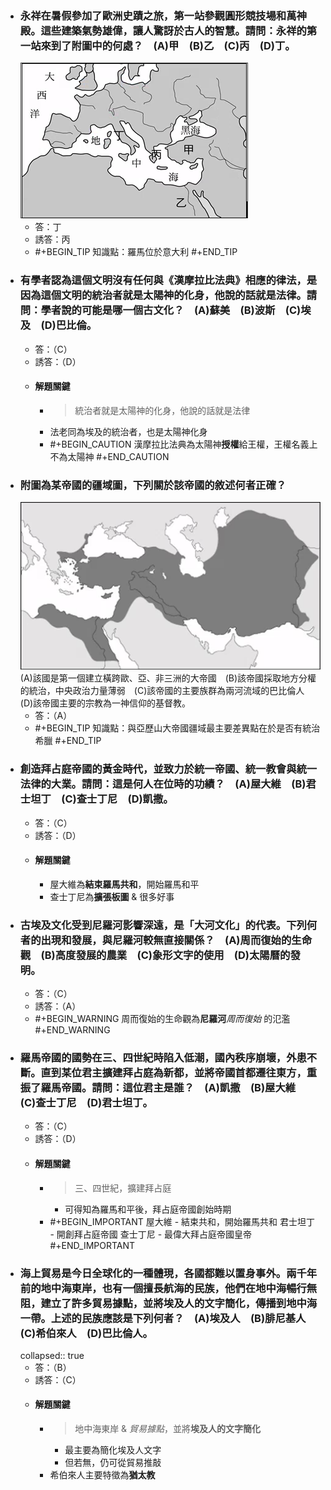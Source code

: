 - ### 永祥在暑假參加了歐洲史蹟之旅，第一站參觀圓形競技場和萬神殿。這些建築氣勢雄偉，讓人驚訝於古人的智慧。請問：永祥的第一站來到了附圖中的何處？　(A)甲　(B)乙　(C)丙　(D)丁。 
  ![image.png](../assets/image_1665386913139_0.png)
	- 答：丁
	- 誘答：丙
	- #+BEGIN_TIP
	  知識點：羅馬位於意大利
	  #+END_TIP
- ### 有學者認為這個文明沒有任何與《漢摩拉比法典》相應的律法，是因為這個文明的統治者就是太陽神的化身，他說的話就是法律。請問：學者說的可能是哪一個古文化？　(A)蘇美　(B)波斯　(C)埃及　(D)巴比倫。 
	- 答：（C）
	- 誘答：（D）
	- #### 解題關鍵
		- > 統治者就是太陽神的化身，他說的話就是法律
		- 法老同為埃及的統治者，也是太陽神化身
		- #+BEGIN_CAUTION
		  漢摩拉比法典為太陽神**授權**給王權，王權名義上不為太陽神
		  #+END_CAUTION
- ### 附圖為某帝國的疆域圖，下列關於該帝國的敘述何者正確？
  ![image.png](../assets/image_1665387413365_0.png) 
  (A)該國是第一個建立橫跨歐、亞、非三洲的大帝國　(B)該帝國採取地方分權的統治，中央政治力量薄弱　(C)該帝國的主要族群為兩河流域的巴比倫人　(D)該帝國主要的宗教為一神信仰的基督教。
	- 答：（A）
	- #+BEGIN_TIP
	  知識點：與亞歷山大帝國疆域最主要差異點在於是否有統治希臘
	  #+END_TIP
- ### 創造拜占庭帝國的黃金時代，並致力於統一帝國、統一教會與統一法律的大業。請問：這是何人在位時的功績？　(A)屋大維　(B)君士坦丁　(C)查士丁尼　(D)凱撒。 
	- 答：（C）
	- 誘答：（D）
	- #### 解題關鍵
		- 屋大維為**結束羅馬共和**，開始羅馬和平
		- 查士丁尼為**擴張板圖** & 很多好事
- ### 古埃及文化受到尼羅河影響深遠，是「大河文化」的代表。下列何者的出現和發展，與尼羅河較無直接關係？　(A)周而復始的生命觀　(B)高度發展的農業　(C)象形文字的使用　(D)太陽曆的發明。 
	- 答：（C）
	- 誘答：（A）
	- #+BEGIN_WARNING
	  周而復始的生命觀為**尼羅河***周而復始* 的氾濫
	  #+END_WARNING
- ### 羅馬帝國的國勢在三、四世紀時陷入低潮，國內秩序崩壞，外患不斷。直到某位君主擴建拜占庭為新都，並將帝國首都遷往東方，重振了羅馬帝國。請問：這位君主是誰？　(A)凱撒　(B)屋大維　(C)查士丁尼　(D)君士坦丁。 
	- 答：（C）
	- 誘答：（D）
	- #### 解題關鍵
		- > 三、四世紀，擴建拜占庭
			- 可得知為羅馬和平後，拜占庭帝國創始時期
		- #+BEGIN_IMPORTANT
		  屋大維 - 結束共和，開始羅馬共和
		  君士坦丁 - 開創拜占庭帝國
		  查士丁尼 - 最偉大拜占庭帝國皇帝
		  #+END_IMPORTANT
- ### 海上貿易是今日全球化的一種體現，各國都難以置身事外。兩千年前的地中海東岸，也有一個擅長航海的民族，他們在地中海暢行無阻，建立了許多貿易據點，並將埃及人的文字簡化，傳播到地中海一帶。上述的民族應該是下列何者？　(A)埃及人　(B)腓尼基人　(C)希伯來人　(D)巴比倫人。 
  collapsed:: true
	- 答：（B）
	- 誘答：（C）
	- #### 解題關鍵
		- > 地中海東岸 & *貿易據點*，並將**埃及人的文字簡化**
			- 最主要為簡化埃及人文字
			- 但若無，仍可從貿易推敲
		- 希伯來人主要特徵為**猶太教**